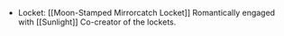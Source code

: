 * Locket: [[Moon-Stamped Mirrorcatch Locket]]
Romantically engaged with [[Sunlight]]
Co-creator of the lockets.